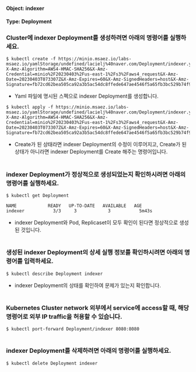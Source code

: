 
#### Object: indexer
#### Type: Deployment

### Cluster에 indexer Deployment를 생성하려면 아래의 명령어를 실행하세요.

```
$ kubectl create -f https://minio.msaez.io/labs-msaez.io/yamlStorage/undefined/lacielj%40naver.com/Deployment/indexer.yaml?X-Amz-Algorithm=AWS4-HMAC-SHA256&X-Amz-Credential=minio%2F20230403%2Fus-east-1%2Fs3%2Faws4_request&X-Amz-Date=20230403T073307Z&X-Amz-Expires=60&X-Amz-SignedHeaders=host&X-Amz-Signature=fb72cd62bea505ca92a3b5ac54dc8ffede647ae4546f5a65fb3bc529b74f92b0
```
- Yaml 파일에 명시된 스펙으로 indexer Deployment를 생성합니다.

```
$ kubectl apply -f https://minio.msaez.io/labs-msaez.io/yamlStorage/undefined/lacielj%40naver.com/Deployment/indexer.yaml?X-Amz-Algorithm=AWS4-HMAC-SHA256&X-Amz-Credential=minio%2F20230403%2Fus-east-1%2Fs3%2Faws4_request&X-Amz-Date=20230403T073307Z&X-Amz-Expires=60&X-Amz-SignedHeaders=host&X-Amz-Signature=fb72cd62bea505ca92a3b5ac54dc8ffede647ae4546f5a65fb3bc529b74f92b0
```
- Create가 된 상태라면 indexer Deployment의 수정이 이루어지고, Create가 된 상태가 아니라면 indexer Deployment를 Create 해주는 명령어입니다.  
#

### indexer Deployment가 정상적으로 생성되었는지 확인하시려면 아래의 명령어를 실행하세요.

```
$ kubectl get Deployment

NAME            READY   UP-TO-DATE   AVAILABLE   AGE
indexer           3/3     3            3           5m43s

```
- indexer Deployment와 Pod, Replicaset이 모두 확인이 된다면 정상적으로 생성된 것입니다.
#

### 생성된 indexer Deployment의 상세 실행 정보를 확인하시려면 아래의 명령어를 입력하세요.

```
$ kubectl describe Deployment indexer
```
- indexer Deployment의 상태를 확인하여 문제가 있는지 확인합니다. 
#

### Kubernetes Cluster network 외부에서 service에 access할 때, 해당 명령어로 외부 IP traffic을 허용할 수 있습니다.

```
$ kubectl port-forward Deployment/indexer 8080:8080
```
#

### indexer Deployment를 삭제하려면 아래의 명령어를 실행하세요.

```
$ kubectl delete Deployment indexer
```
#

